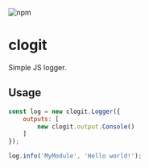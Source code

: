 ![npm](https://img.shields.io/npm/v/clogit.svg)

# clogit

Simple JS logger.

## Usage

```js
const log = new clogit.Logger({
    outputs: [
        new clogit.output.Console()
    ]
});

log.info('MyModule', 'Hello world!');
```
